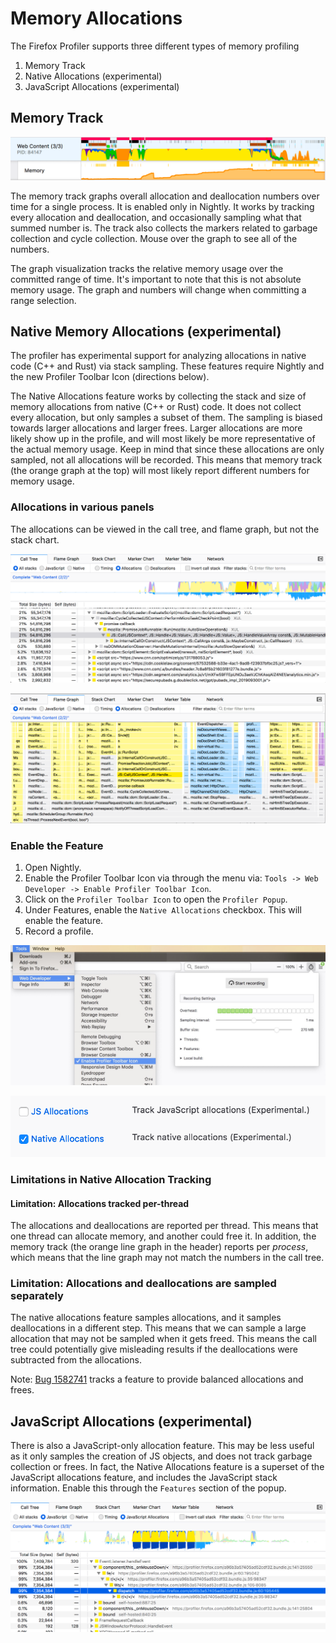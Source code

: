 # Memory Allocations

The Firefox Profiler supports three different types of memory profiling

1. Memory Track
2. Native Allocations (experimental)
3. JavaScript Allocations (experimental)

## Memory Track

![A screenshot showing the memory track in the timeline.](images/allocation-track.png)

The memory track graphs overall allocation and deallocation numbers over time for a single process. It is enabled only in Nightly. It works by tracking every allocation and deallocation, and occasionally sampling what that summed number is. The track also collects the markers related to garbage collection and cycle collection. Mouse over the graph to see all of the numbers.

The graph visualization tracks the relative memory usage over the committed range of time. It's important to note that this is not absolute memory usage. The graph and numbers will change when committing a range selection.

## Native Memory Allocations (experimental)

The profiler has experimental support for analyzing allocations in native code (C++ and Rust) via stack sampling. These features require Nightly and the new Profiler Toolbar Icon (directions below).

The Native Allocations feature works by collecting the stack and size of memory allocations from native (C++ or Rust) code. It does not collect every allocation, but only samples a subset of them. The sampling is biased towards larger allocations and larger frees. Larger allocations are more likely show up in the profile, and will most likely be more representative of the actual memory usage. Keep in mind that since these allocations are only sampled, not all allocations will be recorded. This means that memory track (the orange graph at the top) will most likely report different numbers for memory usage.

### Allocations in various panels

The allocations can be viewed in the call tree, and flame graph, but not the stack chart.

![A screenshot of the call tree showing native allocations.](images/allocation-calltree.png)

![A screenshot of the flame graph showing native allocations.](images/allocation-flame-graph.png)

### Enable the Feature

1. Open Nightly.
2. Enable the Profiler Toolbar Icon via through the menu via: `Tools -> Web Developer -> Enable Profiler Toolbar Icon`.
3. Click on the `Profiler Toolbar Icon` to open the `Profiler Popup`.
4. Under Features, enable the `Native Allocations` checkbox. This will enable the feature.
5. Record a profile.

![A screenshot showing the Profiler Toolbar Icon and the Profiler Popup.](images/popup.jpg)

![A screenshot of the UI to turn on native allocations.](images/allocation-feature.png)

### Limitations in Native Allocation Tracking

#### Limitation: Allocations tracked per-thread

The allocations and deallocations are reported per thread. This means that one thread can allocate memory, and another could free it. In addition, the memory track (the orange line graph in the header) reports per *process*, which means that the line graph may not match the numbers in the call tree.

### Limitation: Allocations and deallocations are sampled separately

The native allocations feature samples allocations, and it samples deallocations in a different step. This means that we can sample a large allocation that may not be sampled when it gets freed. This means the call tree could potentially give misleading results if the deallocations were subtracted from the allocations.

Note: [Bug 1582741](https://bugzilla.mozilla.org/show_bug.cgi?id=1582741) tracks a feature to provide balanced allocations and frees.

## JavaScript Allocations (experimental)

There is also a JavaScript-only allocation feature. This may be less useful as it only samples the creation of JS objects, and does not track garbage collection or frees. In fact, the Native Allocations feature is a superset of the JavaScript allocations feature, and includes the JavaScript stack information. Enable this through the `Features` section of the popup.

![A screenshot of the call tree showing JS.](images/allocation-js.png)
